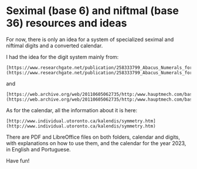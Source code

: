 # Seximal (base 6) and niftmal (base 36) resources and ideas


For now, there is only an idea for a system of specialized seximal and niftimal digits and a converted calendar.

I had the idea for the digit system mainly from:

    [https://www.researchgate.net/publication/258333799_Abacus_Numerals_for_Rapid_and_Sufficient_Mathematics_Learning_for_Enhancing_Creativity](https://www.researchgate.net/publication/258333799_Abacus_Numerals_for_Rapid_and_Sufficient_Mathematics_Learning_for_Enhancing_Creativity)

and

    [https://web.archive.org/web/20110605062735/http:/www.hauptmech.com/base42/wiki/index.php%3Ftitle=Base4](https://web.archive.org/web/20110605062735/http:/www.hauptmech.com/base42/wiki/index.php%3Ftitle=Base4)

As for the calendar, all the information about it is here:

    [http://www.individual.utoronto.ca/kalendis/symmetry.htm](http://www.individual.utoronto.ca/kalendis/symmetry.htm)

There are PDF and LibreOffice files on both folders, calendar and digits, with explanations on how to use them, and the calendar for the year 2023, in English and Portuguese.

Have fun!
